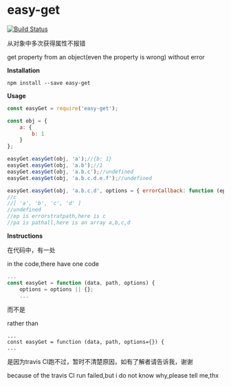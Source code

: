 # easy-get
[![Build Status](https://travis-ci.org/HuangQiii/easy-get.svg?branch=master)](https://travis-ci.org/HuangQiii/easy-get)

从对象中多次获得属性不报错

get property from an object(even the property is wrong) without error

**Installation**

```
npm install --save easy-get
```

**Usage**

```javascript
const easyGet = require('easy-get');

const obj = {
    a: {
        b: 1
    }
};

easyGet.easyGet(obj, 'a');//{b: 1}
easyGet.easyGet(obj, 'a.b');//1
easyGet.easyGet(obj, 'a.b.c');//undefined
easyGet.easyGet(obj, 'a.b.c.d.e.f');//undefined

easyGet.easyGet(obj, 'a.b.c.d', options = { errorCallback: function (ep, pa) { console.log(ep), console.log(pa) } });
//c
//[ 'a', 'b', 'c', 'd' ]
//undefined
//ep is errorstratpath,here is c
//pa is pathall,here is an array a,b,c,d
```

**Instructions**

在代码中，有一处

in the code,there have one code

```javascript
...
const easyGet = function (data, path, options) {
    options = options || {};
    ...
```

而不是

rather than

```jacascript
...
const easyGet = function (data, path, options={}) {
...
```

是因为travis CI跑不过，暂时不清楚原因，如有了解者请告诉我，谢谢

because of the travis CI run failed,but i do not know why,please tell me,thx

